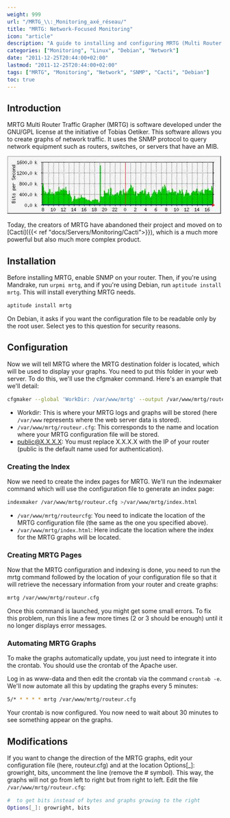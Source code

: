 ```yaml
---
weight: 999
url: "/MRTG_\\:_Monitoring_axé_réseau/"
title: "MRTG: Network-Focused Monitoring"
icon: "article"
description: "A guide to installing and configuring MRTG (Multi Router Traffic Grapher) for network traffic monitoring using SNMP."
categories: ["Monitoring", "Linux", "Debian", "Network"]
date: "2011-12-25T20:44:00+02:00"
lastmod: "2011-12-25T20:44:00+02:00"
tags: ["MRTG", "Monitoring", "Network", "SNMP", "Cacti", "Debian"]
toc: true
---
```


## Introduction

MRTG Multi Router Traffic Grapher (MRTG) is software developed under the GNU/GPL license at the initiative of Tobias Oetiker. This software allows you to create graphs of network traffic. It uses the SNMP protocol to query network equipment such as routers, switches, or servers that have an MIB.

![MRTG](/images/mrtg.jpg)

Today, the creators of MRTG have abandoned their project and moved on to [Cacti]({{< ref "docs/Servers/Monitoring/Cacti">}}), which is a much more powerful but also much more complex product.

## Installation

Before installing MRTG, enable SNMP on your router. Then, if you're using Mandrake, run `urpmi mrtg`, and if you're using Debian, run `aptitude install mrtg`. This will install everything MRTG needs.

```bash
aptitude install mrtg
```

On Debian, it asks if you want the configuration file to be readable only by the root user. Select yes to this question for security reasons.

## Configuration

Now we will tell MRTG where the MRTG destination folder is located, which will be used to display your graphs. You need to put this folder in your web server. To do this, we'll use the cfgmaker command. Here's an example that we'll detail:

```bash
cfgmaker --global 'WorkDir: /var/www/mrtg' --output /var/www/mrtg/routeur.cfg public@X.X.X.X
```

- Workdir: This is where your MRTG logs and graphs will be stored (here `/var/www` represents where the web server data is stored).
- `/var/www/mrtg/routeur.cfg`: This corresponds to the name and location where your MRTG configuration file will be stored.
- public@X.X.X.X: You must replace X.X.X.X with the IP of your router (public is the default name used for authentication).

### Creating the Index

Now we need to create the index pages for MRTG. We'll run the indexmaker command which will use the configuration file to generate an index page:

```bash
indexmaker /var/www/mrtg/routeur.cfg >/var/www/mrtg/index.html
```

- `/var/www/mrtg/routeurcfg`: You need to indicate the location of the MRTG configuration file (the same as the one you specified above).
- `/var/www/mrtg/index.html`: Here indicate the location where the index for the MRTG graphs will be located.

### Creating MRTG Pages

Now that the MRTG configuration and indexing is done, you need to run the mrtg command followed by the location of your configuration file so that it will retrieve the necessary information from your router and create graphs:

```bash
mrtg /var/www/mrtg/routeur.cfg
```

Once this command is launched, you might get some small errors. To fix this problem, run this line a few more times (2 or 3 should be enough) until it no longer displays error messages.

### Automating MRTG Graphs

To make the graphs automatically update, you just need to integrate it into the crontab. You should use the crontab of the Apache user.

Log in as www-data and then edit the crontab via the command `crontab -e`. We'll now automate all this by updating the graphs every 5 minutes:

```bash
5/* * * * * mrtg /var/www/mrtg/routeur.cfg
```

Your crontab is now configured. You now need to wait about 30 minutes to see something appear on the graphs.

## Modifications

If you want to change the direction of the MRTG graphs, edit your configuration file (here, routeur.cfg) and at the location Options[_]: growright, bits, uncomment the line (remove the # symbol). This way, the graphs will not go from left to right but from right to left. Edit the file `/var/www/mrtg/routeur.cfg`:

```bash
#  to get bits instead of bytes and graphs growing to the right
Options[_]: growright, bits
```
